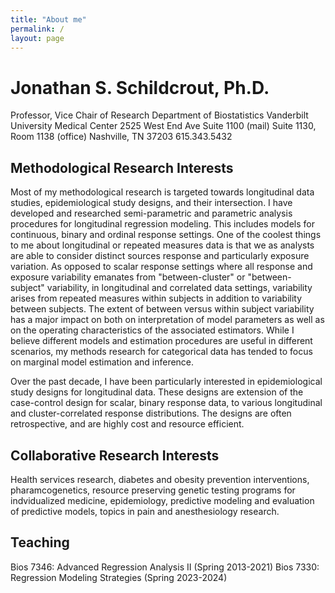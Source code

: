 ```yaml
---
title: "About me"
permalink: /
layout: page
---
```


# Jonathan S. Schildcrout, Ph.D.

Professor, Vice Chair of Research
Department of Biostatistics
Vanderbilt University Medical Center
2525 West End Ave
Suite 1100 (mail)
Suite 1130, Room 1138 (office)
Nashville, TN 37203
615.343.5432

## Methodological Research Interests

Most of my methodological research is targeted towards longitudinal data studies, epidemiological study designs, and their intersection. I have developed and researched semi-parametric and parametric analysis procedures for longitudinal regression modeling. This includes models for continuous, binary and ordinal response settings. One of the coolest things to me about longitudinal or repeated measures data is that we as analysts are able to consider distinct sources response and particularly exposure variation. As opposed to scalar response settings where all response and exposure variability emanates from "between-cluster" or "between-subject" variability, in longitudinal and correlated data settings, variability arises from repeated measures within subjects in addition to variability between subjects. The extent of between versus within subject variability has a major impact on both on interpretation of model parameters as well as on the operating characteristics of the associated estimators. While I believe different models and estimation procedures are useful in different scenarios, my methods research for categorical data has tended to focus on marginal model estimation and inference.

Over the past decade, I have been particularly interested in epidemiological study designs for longitudinal data. These designs are extension of the case-control design for scalar, binary response data, to various longitudinal and cluster-correlated response distributions. The designs are often retrospective, and are highly cost and resource efficient.

## Collaborative Research Interests

Health services research, diabetes and obesity prevention interventions, pharamcogenetics, resource preserving genetic testing programs for indvidualized medicine, epidemiology, predictive modeling and evaluation of predictive models, topics in pain and anesthesiology research.

## Teaching

Bios 7346: Advanced Regression Analysis II (Spring 2013-2021)
Bios 7330: Regression Modeling Strategies (Spring 2023-2024)

